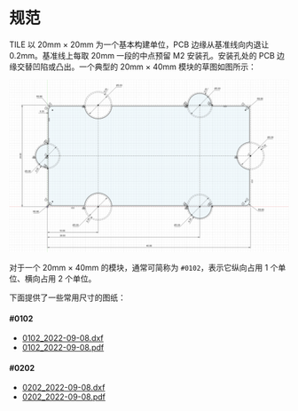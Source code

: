 # 规范

TILE 以 20mm × 20mm 为一个基本构建单位，PCB 边缘从基准线向内退让 0.2mm。基准线上每取 20mm 一段的中点预留 M2 安装孔。安装孔处的 PCB 边缘交替凹陷或凸出。一个典型的 20mm × 40mm 模块的草图如图所示：

![](./draft.png)

对于一个 20mm × 40mm 的模块，通常可简称为 `#0102`，表示它纵向占用 1 个单位、横向占用 2 个单位。

下面提供了一些常用尺寸的图纸：

#### #0102

* [0102_2022-09-08.dxf](/drawings/0102_2022-09-08.dxf)
* [0102_2022-09-08.pdf](/drawings/0102_2022-09-08.pdf)

#### #0202

* [0202_2022-09-08.dxf](/drawings/0202_2022-09-08.dxf)
* [0202_2022-09-08.pdf](/drawings/0202_2022-09-08.pdf)
